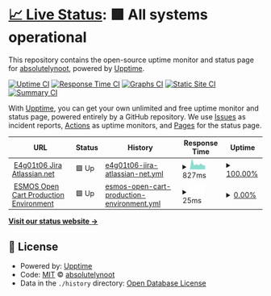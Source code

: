 # [📈 Live Status](https://absolutelynoot.github.io/e4g01t06.monitoring): <!--live status--> **🟩 All systems operational**

This repository contains the open-source uptime monitor and status page for [absolutelynoot](https://absolutelynoot.github.io/e4g01t06.monitoring), powered by [Upptime](https://github.com/upptime/upptime).

[![Uptime CI](https://github.com/absolutelynoot/e4g01t06.monitoring/workflows/Uptime%20CI/badge.svg)](https://github.com/absolutelynoot/e4g01t06.monitoring/actions?query=workflow%3A%22Uptime+CI%22)
[![Response Time CI](https://github.com/absolutelynoot/e4g01t06.monitoring/workflows/Response%20Time%20CI/badge.svg)](https://github.com/absolutelynoot/e4g01t06.monitoring/actions?query=workflow%3A%22Response+Time+CI%22)
[![Graphs CI](https://github.com/absolutelynoot/e4g01t06.monitoring/workflows/Graphs%20CI/badge.svg)](https://github.com/absolutelynoot/e4g01t06.monitoring/actions?query=workflow%3A%22Graphs+CI%22)
[![Static Site CI](https://github.com/absolutelynoot/e4g01t06.monitoring/workflows/Static%20Site%20CI/badge.svg)](https://github.com/absolutelynoot/e4g01t06.monitoring/actions?query=workflow%3A%22Static+Site+CI%22)
[![Summary CI](https://github.com/absolutelynoot/e4g01t06.monitoring/workflows/Summary%20CI/badge.svg)](https://github.com/absolutelynoot/e4g01t06.monitoring/actions?query=workflow%3A%22Summary+CI%22)

With [Upptime](https://upptime.js.org), you can get your own unlimited and free uptime monitor and status page, powered entirely by a GitHub repository. We use [Issues](https://github.com/absolutelynoot/e4g01t06.monitoring/issues) as incident reports, [Actions](https://github.com/absolutelynoot/e4g01t06.monitoring/actions) as uptime monitors, and [Pages](https://absolutelynoot.github.io/e4g01t06.monitoring) for the status page.

<!--start: status pages-->
<!-- This summary is generated by Upptime (https://github.com/upptime/upptime) -->
<!-- Do not edit this manually, your changes will be overwritten -->
<!-- prettier-ignore -->
| URL | Status | History | Response Time | Uptime |
| --- | ------ | ------- | ------------- | ------ |
| <img alt="" src="https://favicons.githubusercontent.com/e4g01t06.atlassian.net" height="13"> [E4g01t06 Jira Atlassian.net](https://e4g01t06.atlassian.net/) | 🟩 Up | [e4g01t06-jira-atlassian-net.yml](https://github.com/absolutelynoot/e4g01t06.monitoring/commits/HEAD/history/e4g01t06-jira-atlassian-net.yml) | <details><summary><img alt="Response time graph" src="./graphs/e4g01t06-jira-atlassian-net/response-time-week.png" height="20"> 827ms</summary><br><a href="https://absolutelynoot.github.io/e4g01t06.monitoring/history/e4g01t06-jira-atlassian-net"><img alt="Response time 980" src="https://img.shields.io/endpoint?url=https%3A%2F%2Fraw.githubusercontent.com%2Fabsolutelynoot%2Fe4g01t06.monitoring%2FHEAD%2Fapi%2Fe4g01t06-jira-atlassian-net%2Fresponse-time.json"></a><br><a href="https://absolutelynoot.github.io/e4g01t06.monitoring/history/e4g01t06-jira-atlassian-net"><img alt="24-hour response time 637" src="https://img.shields.io/endpoint?url=https%3A%2F%2Fraw.githubusercontent.com%2Fabsolutelynoot%2Fe4g01t06.monitoring%2FHEAD%2Fapi%2Fe4g01t06-jira-atlassian-net%2Fresponse-time-day.json"></a><br><a href="https://absolutelynoot.github.io/e4g01t06.monitoring/history/e4g01t06-jira-atlassian-net"><img alt="7-day response time 827" src="https://img.shields.io/endpoint?url=https%3A%2F%2Fraw.githubusercontent.com%2Fabsolutelynoot%2Fe4g01t06.monitoring%2FHEAD%2Fapi%2Fe4g01t06-jira-atlassian-net%2Fresponse-time-week.json"></a><br><a href="https://absolutelynoot.github.io/e4g01t06.monitoring/history/e4g01t06-jira-atlassian-net"><img alt="30-day response time 740" src="https://img.shields.io/endpoint?url=https%3A%2F%2Fraw.githubusercontent.com%2Fabsolutelynoot%2Fe4g01t06.monitoring%2FHEAD%2Fapi%2Fe4g01t06-jira-atlassian-net%2Fresponse-time-month.json"></a><br><a href="https://absolutelynoot.github.io/e4g01t06.monitoring/history/e4g01t06-jira-atlassian-net"><img alt="1-year response time 980" src="https://img.shields.io/endpoint?url=https%3A%2F%2Fraw.githubusercontent.com%2Fabsolutelynoot%2Fe4g01t06.monitoring%2FHEAD%2Fapi%2Fe4g01t06-jira-atlassian-net%2Fresponse-time-year.json"></a></details> | <details><summary><a href="https://absolutelynoot.github.io/e4g01t06.monitoring/history/e4g01t06-jira-atlassian-net">100.00%</a></summary><a href="https://absolutelynoot.github.io/e4g01t06.monitoring/history/e4g01t06-jira-atlassian-net"><img alt="All-time uptime 100.00%" src="https://img.shields.io/endpoint?url=https%3A%2F%2Fraw.githubusercontent.com%2Fabsolutelynoot%2Fe4g01t06.monitoring%2FHEAD%2Fapi%2Fe4g01t06-jira-atlassian-net%2Fuptime.json"></a><br><a href="https://absolutelynoot.github.io/e4g01t06.monitoring/history/e4g01t06-jira-atlassian-net"><img alt="24-hour uptime 100.00%" src="https://img.shields.io/endpoint?url=https%3A%2F%2Fraw.githubusercontent.com%2Fabsolutelynoot%2Fe4g01t06.monitoring%2FHEAD%2Fapi%2Fe4g01t06-jira-atlassian-net%2Fuptime-day.json"></a><br><a href="https://absolutelynoot.github.io/e4g01t06.monitoring/history/e4g01t06-jira-atlassian-net"><img alt="7-day uptime 100.00%" src="https://img.shields.io/endpoint?url=https%3A%2F%2Fraw.githubusercontent.com%2Fabsolutelynoot%2Fe4g01t06.monitoring%2FHEAD%2Fapi%2Fe4g01t06-jira-atlassian-net%2Fuptime-week.json"></a><br><a href="https://absolutelynoot.github.io/e4g01t06.monitoring/history/e4g01t06-jira-atlassian-net"><img alt="30-day uptime 100.00%" src="https://img.shields.io/endpoint?url=https%3A%2F%2Fraw.githubusercontent.com%2Fabsolutelynoot%2Fe4g01t06.monitoring%2FHEAD%2Fapi%2Fe4g01t06-jira-atlassian-net%2Fuptime-month.json"></a><br><a href="https://absolutelynoot.github.io/e4g01t06.monitoring/history/e4g01t06-jira-atlassian-net"><img alt="1-year uptime 100.00%" src="https://img.shields.io/endpoint?url=https%3A%2F%2Fraw.githubusercontent.com%2Fabsolutelynoot%2Fe4g01t06.monitoring%2FHEAD%2Fapi%2Fe4g01t06-jira-atlassian-net%2Fuptime-year.json"></a></details>
| <img alt="" src="https://favicons.githubusercontent.com/34.226.245.218" height="13"> [ESMOS Open Cart Production Environment](http://34.226.245.218/index.php?route=common/home) | 🟩 Up | [esmos-open-cart-production-environment.yml](https://github.com/absolutelynoot/e4g01t06.monitoring/commits/HEAD/history/esmos-open-cart-production-environment.yml) | <details><summary><img alt="Response time graph" src="./graphs/esmos-open-cart-production-environment/response-time-week.png" height="20"> 25ms</summary><br><a href="https://absolutelynoot.github.io/e4g01t06.monitoring/history/esmos-open-cart-production-environment"><img alt="Response time 222" src="https://img.shields.io/endpoint?url=https%3A%2F%2Fraw.githubusercontent.com%2Fabsolutelynoot%2Fe4g01t06.monitoring%2FHEAD%2Fapi%2Fesmos-open-cart-production-environment%2Fresponse-time.json"></a><br><a href="https://absolutelynoot.github.io/e4g01t06.monitoring/history/esmos-open-cart-production-environment"><img alt="24-hour response time 25" src="https://img.shields.io/endpoint?url=https%3A%2F%2Fraw.githubusercontent.com%2Fabsolutelynoot%2Fe4g01t06.monitoring%2FHEAD%2Fapi%2Fesmos-open-cart-production-environment%2Fresponse-time-day.json"></a><br><a href="https://absolutelynoot.github.io/e4g01t06.monitoring/history/esmos-open-cart-production-environment"><img alt="7-day response time 25" src="https://img.shields.io/endpoint?url=https%3A%2F%2Fraw.githubusercontent.com%2Fabsolutelynoot%2Fe4g01t06.monitoring%2FHEAD%2Fapi%2Fesmos-open-cart-production-environment%2Fresponse-time-week.json"></a><br><a href="https://absolutelynoot.github.io/e4g01t06.monitoring/history/esmos-open-cart-production-environment"><img alt="30-day response time 25" src="https://img.shields.io/endpoint?url=https%3A%2F%2Fraw.githubusercontent.com%2Fabsolutelynoot%2Fe4g01t06.monitoring%2FHEAD%2Fapi%2Fesmos-open-cart-production-environment%2Fresponse-time-month.json"></a><br><a href="https://absolutelynoot.github.io/e4g01t06.monitoring/history/esmos-open-cart-production-environment"><img alt="1-year response time 222" src="https://img.shields.io/endpoint?url=https%3A%2F%2Fraw.githubusercontent.com%2Fabsolutelynoot%2Fe4g01t06.monitoring%2FHEAD%2Fapi%2Fesmos-open-cart-production-environment%2Fresponse-time-year.json"></a></details> | <details><summary><a href="https://absolutelynoot.github.io/e4g01t06.monitoring/history/esmos-open-cart-production-environment">0.00%</a></summary><a href="https://absolutelynoot.github.io/e4g01t06.monitoring/history/esmos-open-cart-production-environment"><img alt="All-time uptime 71.75%" src="https://img.shields.io/endpoint?url=https%3A%2F%2Fraw.githubusercontent.com%2Fabsolutelynoot%2Fe4g01t06.monitoring%2FHEAD%2Fapi%2Fesmos-open-cart-production-environment%2Fuptime.json"></a><br><a href="https://absolutelynoot.github.io/e4g01t06.monitoring/history/esmos-open-cart-production-environment"><img alt="24-hour uptime 0.00%" src="https://img.shields.io/endpoint?url=https%3A%2F%2Fraw.githubusercontent.com%2Fabsolutelynoot%2Fe4g01t06.monitoring%2FHEAD%2Fapi%2Fesmos-open-cart-production-environment%2Fuptime-day.json"></a><br><a href="https://absolutelynoot.github.io/e4g01t06.monitoring/history/esmos-open-cart-production-environment"><img alt="7-day uptime 0.00%" src="https://img.shields.io/endpoint?url=https%3A%2F%2Fraw.githubusercontent.com%2Fabsolutelynoot%2Fe4g01t06.monitoring%2FHEAD%2Fapi%2Fesmos-open-cart-production-environment%2Fuptime-week.json"></a><br><a href="https://absolutelynoot.github.io/e4g01t06.monitoring/history/esmos-open-cart-production-environment"><img alt="30-day uptime 1.38%" src="https://img.shields.io/endpoint?url=https%3A%2F%2Fraw.githubusercontent.com%2Fabsolutelynoot%2Fe4g01t06.monitoring%2FHEAD%2Fapi%2Fesmos-open-cart-production-environment%2Fuptime-month.json"></a><br><a href="https://absolutelynoot.github.io/e4g01t06.monitoring/history/esmos-open-cart-production-environment"><img alt="1-year uptime 71.75%" src="https://img.shields.io/endpoint?url=https%3A%2F%2Fraw.githubusercontent.com%2Fabsolutelynoot%2Fe4g01t06.monitoring%2FHEAD%2Fapi%2Fesmos-open-cart-production-environment%2Fuptime-year.json"></a></details>

<!--end: status pages-->

[**Visit our status website →**](https://absolutelynoot.github.io/e4g01t06.monitoring)

## 📄 License

- Powered by: [Upptime](https://github.com/upptime/upptime)
- Code: [MIT](./LICENSE) © [absolutelynoot](https://absolutelynoot.github.io/e4g01t06.monitoring)
- Data in the `./history` directory: [Open Database License](https://opendatacommons.org/licenses/odbl/1-0/)
